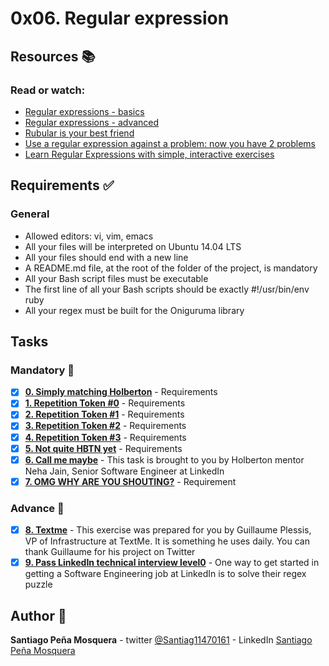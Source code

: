 # 0x06. Regular expression
## Resources :books:
### Read or watch:

* [Regular expressions - basics]()
* [Regular expressions - advanced]()
* [Rubular is your best friend]()
* [Use a regular expression against a problem: now you have 2 problems]()
* [Learn Regular Expressions with simple, interactive exercises]()
## Requirements :white_check_mark:
### General
* Allowed editors: vi, vim, emacs
* All your files will be interpreted on Ubuntu 14.04 LTS
* All your files should end with a new line
* A README.md file, at the root of the folder of the project, is mandatory
* All your Bash script files must be executable
* The first line of all your Bash scripts should be exactly #!/usr/bin/env ruby
* All your regex must be built for the Oniguruma library
## Tasks
### Mandatory :page_with_curl:
- [x] **[0. Simply matching Holberton](./0-simply_match_holberton.rb)** - Requirements
- [x] **[1. Repetition Token #0](./1-repetition_token_0.rb)** - Requirements
- [x] **[2. Repetition Token #1](./2-repetition_token_1.rb)** - Requirements
- [x] **[3. Repetition Token #2](./3-repetition_token_2.rb)** - Requirements
- [x] **[4. Repetition Token #3](./4-repetition_token_3.rb)** - Requirements
- [x] **[5. Not quite HBTN yet](./5-beginning_and_end.rb)** - Requirements
- [x] **[6. Call me maybe](./6-phone_number.rb)** - This task is brought to you by Holberton mentor Neha Jain, Senior Software Engineer at LinkedIn
- [x] **[7. OMG WHY ARE YOU SHOUTING?](./7-OMG_WHY_ARE_YOU_SHOUTING.rb)** - Requirement
### Advance :muscle:
- [x] **[8. Textme](./100-textme.rb)** - This exercise was prepared for you by Guillaume Plessis, VP of Infrastructure at TextMe. It is something he uses daily. You can thank Guillaume for his project on Twitter
- [x] **[9. Pass LinkedIn technical interview level0](./101-passed_linkedin_regex_challenge.jpg)** - One way to get started in getting a Software Engineering job at LinkedIn is to solve their regex puzzle
## Author :pencil:
**Santiago Peña Mosquera** - twitter [@Santiag11470161](https://twitter.com/Santiag11470161) - LinkedIn [Santiago Peña Mosquera](https://www.linkedin.com/in/santiago-pe%C3%B1a-mosquera-abaa20196/)
